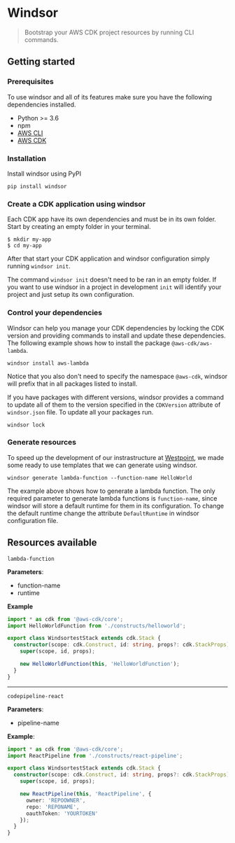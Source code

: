 # Windsor
> Bootstrap your AWS CDK project resources by running CLI commands.

## Getting started

### Prerequisites
To use windsor and all of its features make sure you have the following dependencies installed.

- Python >= 3.6
- npm
- [AWS CLI](https://aws.amazon.com/cli/)
- [AWS CDK](https://aws.amazon.com/cdk/)

### Installation
Install windsor using PyPI

`pip install windsor`

### Create a CDK application using windsor
Each CDK app have its own dependencies and must be in its own folder. Start by creating an empty folder in your terminal.

```
$ mkdir my-app
$ cd my-app
```

After that start your CDK application and windsor configuration simply running `windsor init`.

The command `windsor init` doesn't need to be ran in an empty folder. If you want to use windsor in a project in development `init` will identify your project and just setup its own configuration.

### Control your dependencies
Windsor can help you manage your CDK dependencies by locking the CDK version and providing commands to install and update these dependencies. The following example shows how to install the package `@aws-cdk/aws-lambda`.

`windsor install aws-lambda`

Notice that you also don't need to specify the namespace `@aws-cdk`, windsor will prefix that in all packages listed to install.

If you have packages with different versions, windsor provides a command to update all of them to the version specified in the `CDKVersion` attribute of `windsor.json` file. To update all your packages run.

`windsor lock`

### Generate resources
To speed up the development of our instrastructure at [Westpoint](https://westpoint.io), we made some ready to use templates that we can generate using windsor.

`windsor generate lambda-function --function-name HelloWorld`

The example above shows how to generate a lambda function. The only required parameter to generate lambda functions is `function-name`, since windsor will store a default runtime for them in its configuration. To change the default runtime change the attribute `DefaultRuntime` in windsor configuration file.

## Resources available

`lambda-function`

**Parameters**:
 - function-name
 - runtime

**Example**


```typescript
import * as cdk from '@aws-cdk/core';
import HelloWorldFunction from './constructs/helloworld';

export class WindsortestStack extends cdk.Stack {
  constructor(scope: cdk.Construct, id: string, props?: cdk.StackProps) {
    super(scope, id, props);

    new HelloWorldFunction(this, 'HelloWorldFunction');
  }
}
```

---

`codepipeline-react`

**Parameters**:
 - pipeline-name

**Example**:

```typescript
import * as cdk from '@aws-cdk/core';
import ReactPipeline from './constructs/react-pipeline';

export class WindsortestStack extends cdk.Stack {
  constructor(scope: cdk.Construct, id: string, props?: cdk.StackProps) {
    super(scope, id, props);

    new ReactPipeline(this, 'ReactPipeline', {
      owner: 'REPOOWNER',
      repo: 'REPONAME',
      oauthToken: 'YOURTOKEN'
    });
  }
}
```
